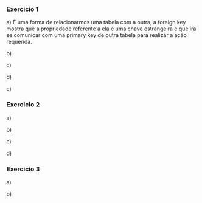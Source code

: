 ### Exercicio 1

a) É uma forma de relacionarmos uma tabela com a outra, a foreign key mostra que a propriedade referente a ela é uma 
chave estrangeira e que ira se comunicar com uma primary key de outra tabela para realizar a ação requerida.

b) 

c)

d)

e)

### Exercicio 2

a) 

b)

c) 

d)


### Exercicio 3 

a)

b)